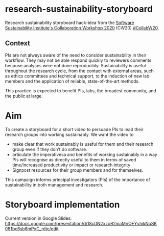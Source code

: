 # research-sustainability-storyboard
Research sustainability storyboard hack-idea from the [Software Sustainability Institute's Collaboration Workshop 2020](https://www.software.ac.uk/cw20) (CW20) [#CollabW20](https://twitter.com/hashtag/CollabW20).

## Context
PIs are not always aware of the need to consider sustainability in their workflow. They may not be able respond quickly to reviewers comments because analyses were not done reproducibly. Sustainability is useful throughout the research cycle, from the contact with external areas, such as ethics committees and technical support, to the induction of new lab members and the application of reliable, state-of-the-art methods.

This practice is expected to benefit PIs, labs, the broadest community, and the public at large. 
# Aim 
To create a storyboard for a short video to persuade PIs to lead their research groups into working sustainably.
We want the video to
* make clear that work sustainably is useful for them and their research group even if they don’t do software. 
* articulate the imperativesa and benefits of working sustainably in a way PIs will recognise as directly useful to them in terms of saved time/increased productivity or impact or  research integrity
* Signpost resources for their group members and for themselves.

This campaign informs principal investigators (PIs) of the importance of sustainability in both management and research.

# Storyboard implementation
Current version in Google Slides: https://docs.google.com/presentation/d/18cDN2xzoB2maMnOEYvhikNoSK081bc6sb6mPxC_rdtc/edit

